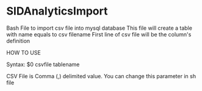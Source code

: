 # SIDAnalyticsImport

Bash File to import csv file into mysql database
This file will create a table with name equals to csv filename
First line of csv file will be the column's definition

HOW TO USE

Syntax: $0 csvfile tablename

CSV File is Comma (,) delimited value. You can change this parameter in sh file
